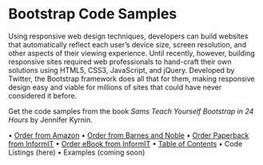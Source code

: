 # Bootstrap Code Samples
Using responsive web design techniques, developers can build websites that automatically reflect each user’s device size, screen resolution, and other aspects of their viewing experience. Until recently, however, building responsive sites required web professionals to hand-craft their own solutions using HTML5, CSS3, JavaScript, and jQuery. Developed by Twitter, the Bootstrap framework does all that for them, making responsive design easy and viable for millions of sites that could have never considered it before.

Get the code samples from the book *Sams Teach Yourself Bootstrap in 24 Hours* by Jennifer Kyrnin.

•	[Order from Amazon](http://www.amazon.com/gp/product/0672337045/ref=as_li_qf_sp_asin_il_tl?ie=UTF8&camp=1789&creative=9325&creativeASIN=0672337045&linkCode=as2&tag=kyrnindesign-20&linkId=PK6DS5TWJCIJO3JY)
•	[Order from Barnes and Noble](http://www.barnesandnoble.com/w/bootstrap-in-24-hours-sams-teach-yourself-jennifer-kyrnin/1122875583)
•	[Order Paperback from InformIT](http://click.linksynergy.com/link?id=/M9L81LhCTQ&offerid=163217.2084946&type=2&murl=http%3A%2F%2Fwww.informit.com%2Ftitle%2F9780672337048)
•	[Order eBook from InformIT](http://click.linksynergy.com/link?id=/M9L81LhCTQ&offerid=163217.2084503&type=2&murl=http%3A%2F%2Fwww.informit.com%2Ftitle%2F9780133540253)
•	[Table of Contents](http://www.html5in24hours.com/books/teach-yourself-bootstrap-in-24-hours/bootstrap-toc/)
•	Code Listings (here)
•	Examples (coming soon)
